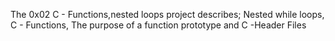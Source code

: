 The 0x02 C - Functions,nested loops project describes;
Nested while loops, C - Functions, The purpose of a function prototype and C -Header Files
